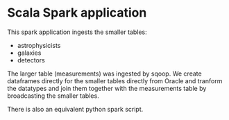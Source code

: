 # Scala Spark application
This spark application ingests the smaller tables:

* astrophysicists
* galaxies
* detectors

The larger table (measurements) was ingested by sqoop. We create dataframes directly
for the smaller tables directly from Oracle and tranform the datatypes and
join them together with the measurements table by broadcasting the smaller tables.

There is also an equivalent python spark script. 

